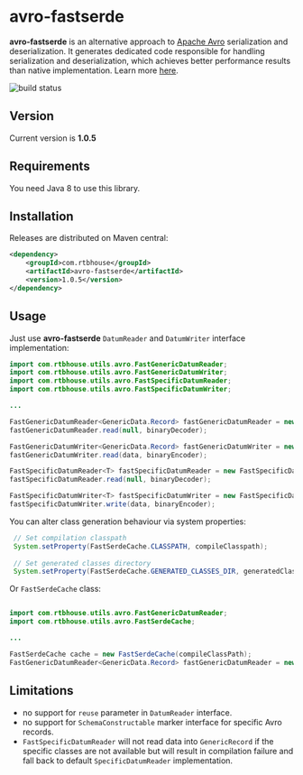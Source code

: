 # avro-fastserde

**avro-fastserde** is an alternative approach to [Apache Avro](http://avro.apache.org/) serialization and deserialization. It generates dedicated code responsible for handling serialization and deserialization, which achieves better performance results than native implementation. Learn more [here](http://techblog.rtbhouse.com/2017/04/18/fast-avro/).  

![build status](https://api.travis-ci.org/RTBHOUSE/avro-fastserde.svg?branch=master)

## Version

Current version is **1.0.5**

## Requirements

You need Java 8 to use this library.

## Installation

Releases are distributed on Maven central:

```xml
<dependency>
    <groupId>com.rtbhouse</groupId>
    <artifactId>avro-fastserde</artifactId>
    <version>1.0.5</version>
</dependency>
```

## Usage

Just use **avro-fastserde** `DatumReader` and `DatumWriter` interface implementation:

```java
import com.rtbhouse.utils.avro.FastGenericDatumReader;
import com.rtbhouse.utils.avro.FastGenericDatumWriter;
import com.rtbhouse.utils.avro.FastSpecificDatumReader;
import com.rtbhouse.utils.avro.FastSpecificDatumWriter;

...

FastGenericDatumReader<GenericData.Record> fastGenericDatumReader = new FastGenericDatumReader<>(writerSchema, readerSchema);
fastGenericDatumReader.read(null, binaryDecoder);

FastGenericDatumWriter<GenericData.Record> fastGenericDatumWriter = new FastGenericDatumWriter<>(schema);
fastGenericDatumWriter.read(data, binaryEncoder);

FastSpecificDatumReader<T> fastSpecificDatumReader = new FastSpecificDatumReader<>(writerSchema, readerSchema);
fastSpecificDatumReader.read(null, binaryDecoder);

FastSpecificDatumWriter<T> fastSpecificDatumWriter = new FastSpecificDatumWriter<>(schema);
fastSpecificDatumWriter.write(data, binaryEncoder);
```

You can alter class generation behaviour via system properties:
```java
 // Set compilation classpath
 System.setProperty(FastSerdeCache.CLASSPATH, compileClasspath);
 
 // Set generated classes directory
 System.setProperty(FastSerdeCache.GENERATED_CLASSES_DIR, generatedClassesDir);
```

Or `FastSerdeCache` class:

```java

import com.rtbhouse.utils.avro.FastGenericDatumReader;
import com.rtbhouse.utils.avro.FastSerdeCache;

...

FastSerdeCache cache = new FastSerdeCache(compileClassPath);
FastGenericDatumReader<GenericData.Record> fastGenericDatumReader = new FastGenericDatumReader<>(writerSchema, readerSchema, cache);
```

## Limitations

- no support for `reuse` parameter in `DatumReader` interface.
- no support for `SchemaConstructable` marker interface for specific Avro records.
- `FastSpecificDatumReader` will not read data into `GenericRecord` if the specific classes are not available but will result in compilation failure and fall back to default `SpecificDatumReader` implementation.
